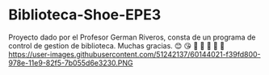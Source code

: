 # Biblioteca-Shoe-EPE3
Proyecto dado por el Profesor German Riveros, consta de un programa de control de gestion de biblioteca. Muchas gracias. :blush: :kissing_heart:
:bear: :bear: :bear: :bear: :bear: 
https://user-images.githubusercontent.com/51242137/60144021-f39fd800-978e-11e9-82f5-7b055d6e3230.PNG

